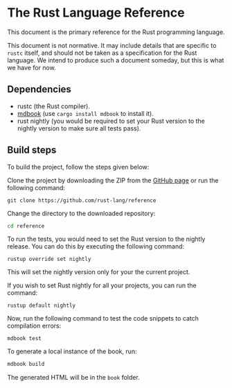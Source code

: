 # The Rust Language Reference

This document is the primary reference for the Rust programming
language.

This document is not normative. It may include details that are specific
to `rustc` itself, and should not be taken as a specification for the
Rust language. We intend to produce such a document someday, but this is
what we have for now.

## Dependencies

- rustc (the Rust compiler).
- [mdbook](https://rust-lang.github.io/mdBook/) (use `cargo install
  mdbook` to install it).
- rust nightly (you would be required to set your Rust version to the
  nightly version to make sure all tests pass).

## Build steps

To build the project, follow the steps given below:

Clone the project by downloading the ZIP from the [GitHub
page](https://github.com/rust-lang/reference) or run the following
command:

```
git clone https://github.com/rust-lang/reference
```

Change the directory to the downloaded repository:

```sh
cd reference
```

To run the tests, you would need to set the Rust version to the nightly
release. You can do this by executing the following command:

```shell
rustup override set nightly
```

This will set the nightly version only for your the current project.

If you wish to set Rust nightly for all your projects, you can run the
command:

```shell
rustup default nightly
```

Now, run the following command to test the code snippets to catch
compilation errors:

```shell
mdbook test
```


To generate a local instance of the book, run:

```sh
mdbook build
```

The generated HTML will be in the `book` folder.
